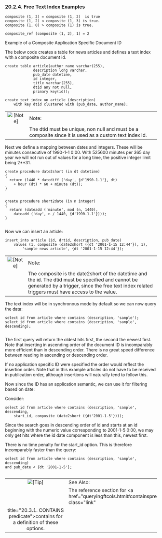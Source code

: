 <div>

<div>

<div>

<div>

### 20.2.4. Free Text Index Examples

</div>

</div>

</div>

``` programlisting
composite (1, 2) = composite (1, 2)  is true
composite (1, 2) < composite (1, 3) is true.
composite (1, 0) > composite (1) is true.
```

``` programlisting
composite_ref (composite (1, 2), 1) = 2
```

Example of a Composite Application Specific Document ID

The below code creates a table for news articles and defines a text
index with a composite document id.

``` programlisting
create table article(author_name varchar(255),
             description long varchar,
             pub_date datetime,
             id integer,
             title varchar(255),
             dtid any not null,
             primary key(id));
```

``` programlisting
create text index on article (description)
    with key dtid clustered with (pub_date, author_name);
```

<div>

|                              |                                                                                                       |
|:----------------------------:|:------------------------------------------------------------------------------------------------------|
| ![\[Note\]](images/note.png) | Note:                                                                                                 |
|                              | The dtid must be unique, non null and must be a composite since it is used as a custom text index id. |

</div>

Next we define a mapping between dates and integers. These will be
minutes consecutive of 1990-1-1 0:00. With 525600 minutes per 365 day
year we will not run out of values for a long time, the positive integer
limit being 2\*\*31.

``` programlisting
create procedure date2short (in dt datetime)
{
  return (1440 * datediff ('day', {d'1990-1-1'}, dt)
    + hour (dt) * 60 + minute (dt));
}
    
```

``` programlisting
create procedure short2date (in n integer)
{
  return (dateadd ('minute', mod (n, 1440),
    dateadd ('day', n / 1440, {d'1990-1-1'})));
}
    
```

Now we can insert an article:

``` programlisting
insert into article (id, drtid, description, pub_date)
    values (1, composite (date2short ({dt '2001-1-15 12:44'}), 1),
        'sample news article', {dt '2001-1-15 12:44'});
```

<div>

|                              |                                                                                                                                                                                                        |
|:----------------------------:|:-------------------------------------------------------------------------------------------------------------------------------------------------------------------------------------------------------|
| ![\[Note\]](images/note.png) | Note:                                                                                                                                                                                                  |
|                              | The composite is the date2short of the datetime and the id. The dtid must be specified and cannot be generated by a trigger, since the free text index related triggers must have access to the value. |

</div>

The text index will be in synchronous mode by default so we can now
query the data:

``` programlisting
select id from article where contains (description, 'sample');
select id from article where contains (description, 'sample', descending);
    
```

The first query will return the oldest hits first, the second the newest
first. Note that inserting in ascending order of the document ID is
incomparably more efficient than in descending order. There is no great
speed difference between reading in ascending or descending order.

If no application specific ID were specified the order would reflect the
insertion order. Note that in this example articles do not have to be
received in publication order, although insertions will naturally tend
to follow this.

Now since the ID has an application semantic, we can use it for
filtering based on date:

Consider:

``` programlisting
select id from article where contains (description, 'sample', descending,
    start_id, composite (date2short ({dt'2001-1-5'})));
```

Since the search goes in descending order of id and starts at an id
beginning with the numeric value corresponding to 2001-1-5 0:00, we may
only get hits where the id date component is less than this, newest
first.

There is no time penalty for the start_id option. This is therefore
incomparably faster than the query:

``` programlisting
select id from article where contains (description, 'sample', descending)
and pub_date < {dt '2001-1-5'};
    
```

<div>

|                            |                                                                                        |
|:--------------------------:|:---------------------------------------------------------------------------------------|
| ![\[Tip\]](images/tip.png) | See Also:                                                                              |
|                            | The reference section for <a href="queryingftcols.html#containspredicate" class="link" 
                              title="20.3.1. CONTAINS predicate">contains</a> for a definition of these options.      |

</div>

</div>

